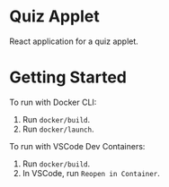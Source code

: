 # Quiz Applet

React application for a quiz applet.

# Getting Started

To run with Docker CLI:

1. Run `docker/build`.
2. Run `docker/launch`.

To run with VSCode Dev Containers:

1. Run `docker/build`.
2. In VSCode, run `Reopen in Container`.
